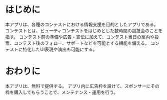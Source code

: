 # はじめに
本アプリは、各種のコンテストにおける情報支援を目的としたアプリである。
コンテストとは、ビューティコンテストをはじめとした数時間の競技会のことを指す。
コンテスト前の準備や広告・宣伝に加えて、コンテスト当日の案内や投票、コンテスト後のフォロー、サポートなどを可能とする機能を備える。
コンテストに特化したUI表現や演出も可能にする。

# おわりに
本アプリは、無料で提供する。
アプリ内に広告枠を設けて、スポンサーにその枠を購入してもらうことで、メンテナンス・運用を行う。
